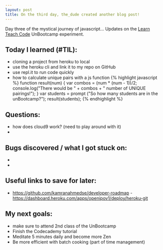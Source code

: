 ```yaml
---
layout: post
title: On the third day, the_dude created another blog post!
---
```


Day three of the mystical journey of javascript...
Updates on the [Learn Teach Code](http://learnteachcode.org/) UnBootcamp experiment.

## Today I learned (#TIL):

- cloning a project from heroku to local
- use the heroku cli and link it to my repo on GitHub
- use repl.it to run code quickly
- how to calculate unique pairs with a js function
{% highlight javascript %}
function result(num)
{
  var combos = (num * (num - 1))/2;
  console.log("There would be " + combos + " number of UNIQUE pairings!");
}
var students = prompt ("So how many students are in the unBootcamp?");
result(students);
{% endhighlight %}


## Questions:

- how does cloud9 work?  (need to play around with it)
-

## Bugs discovered / what I got stuck on:

-
-

## Useful links to save for later:

- https://github.com/kamranahmedse/developer-roadmap
-https://dashboard.heroku.com/apps/openipov1/deploy/heroku-git

## My next goals:

- make sure to attend 2nd class of the UnBootcamp
- Finish the Codecademy tutorial
- Meditate 5 minutes daily and become more Zen
- Be more efficient with batch cooking (part of time management)
